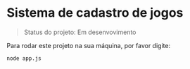 # Sistema de cadastro de jogos

> Status do projeto: Em desenvovimento

Para rodar este projeto na sua máquina, por favor digite:

``` 
node app.js

``` 
